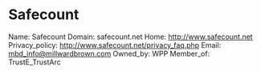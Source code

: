 
# Safecount

Name: Safecount
Domain: safecount.net
Home: http://www.safecount.net
Privacy_policy: http://www.safecount.net/privacy_faq.php
Email: mbd_info@millwardbrown.com
Owned_by: WPP
Member_of: TrustE_TrustArc
